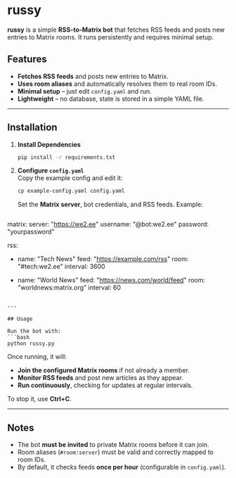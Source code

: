 # russy

**russy** is a simple **RSS-to-Matrix bot** that fetches RSS feeds and posts new entries to Matrix rooms. It runs persistently and requires minimal setup.

## Features
- **Fetches RSS feeds** and posts new entries to Matrix.  
- **Uses room aliases** and automatically resolves them to real room IDs.  
- **Minimal setup** – just edit `config.yaml` and run.  
- **Lightweight** – no database, state is stored in a simple YAML file.  

---

## Installation

1. **Install Dependencies**  
   ```bash
   pip install -r requirements.txt
   ```

2. **Configure `config.yaml`**  
   Copy the example config and edit it:
   ```bash
   cp example-config.yaml config.yaml
   ```
   Set the **Matrix server**, bot credentials, and RSS feeds. Example:

   ```yaml
matrix:
  server: "https://we2.ee"
  username: "@bot:we2.ee"
  password: "yourpassword"

rss:
  - name: "Tech News"
    feed: "https://example.com/rss"
    room: "#tech:we2.ee"
    interval: 3600

  - name: "World News"
    feed: "https://news.com/world/feed"
    room: "worldnews:matrix.org"
    interval: 60
   ```

---

## Usage

Run the bot with:
```bash
python russy.py
```

Once running, it will:
- **Join the configured Matrix rooms** if not already a member.  
- **Monitor RSS feeds** and post new articles as they appear.  
- **Run continuously**, checking for updates at regular intervals.  

To stop it, use **Ctrl+C**.

---

## Notes
- The bot **must be invited** to private Matrix rooms before it can join.  
- Room aliases (`#room:server`) must be valid and correctly mapped to room IDs.  
- By default, it checks feeds **once per hour** (configurable in `config.yaml`).